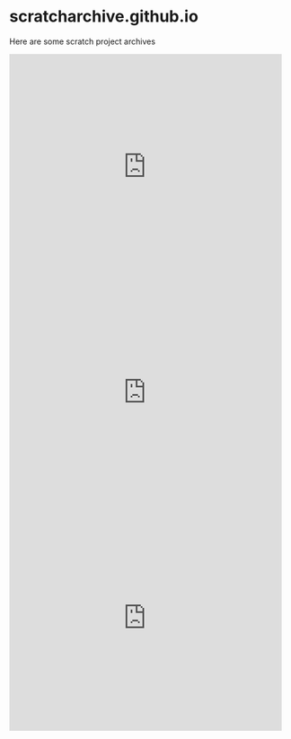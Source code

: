 # scratcharchive.github.io
Here are some scratch project archives
<iframe src="https://scratch.mit.edu/projects/894596385/embed" allowtransparency="true" width="485" height="402" frameborder="0" scrolling="no" allowfullscreen></iframe>
<iframe src="https://scratch.mit.edu/projects/884528677/embed" allowtransparency="true" width="485" height="402" frameborder="0" scrolling="no" allowfullscreen></iframe>
<iframe src="https://scratch.mit.edu/projects/882234670/embed" allowtransparency="true" width="485" height="402" frameborder="0" scrolling="no" allowfullscreen></iframe>
